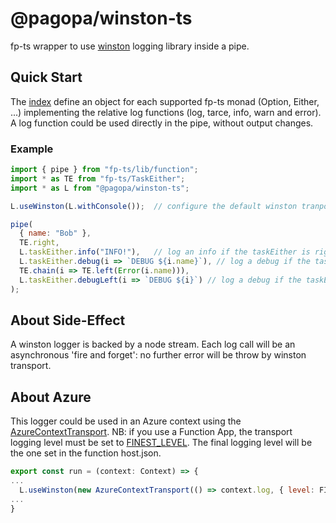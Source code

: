 # @pagopa/winston-ts

fp-ts wrapper to use [winston](https://github.com/winstonjs/winston) logging library inside a pipe.

## Quick Start
The [index](./src/index.ts) define an object for each supported fp-ts monad (Option, Either, ...) implementing the relative log functions (log, tarce, info, warn and error).
A log function could be used directly in the pipe, without output changes. 

### Example
```javascript
import { pipe } from "fp-ts/lib/function";
import * as TE from "fp-ts/TaskEither";
import * as L from "@pagopa/winston-ts";

L.useWinston(L.withConsole());  // configure the default winston tranport

pipe(
  { name: "Bob" },
  TE.right,
  L.taskEither.info("INFO!"),   // log an info if the taskEither is right
  L.taskEither.debug(i => `DEBUG ${i.name}`), // log a debug if the taskEither is right using data conteined in the monad (rigth)
  TE.chain(i => TE.left(Error(i.name))),
  L.taskEither.debugLeft(i => `DEBUG ${i}`) // log a debug if the taskEither is left using data contained in the monad (left)
);
```

## About Side-Effect
A winston logger is backed by a node stream. Each log call will be an asynchronous 'fire and forget': no further error will be throw by winston transport.

## About Azure
This logger could be used in an Azure context using the [AzureContextTransport](https://github.com/pagopa/io-functions-commons/blob/master/src/utils/logging.ts).
NB: if you use a Function App, the transport logging level must be set to [FINEST_LEVEL](./src/utils/config.ts). The final logging level will be the one set in the function host.json.

```javascript
export const run = (context: Context) => { 
...
  L.useWinston(new AzureContextTransport(() => context.log, { level: FINEST_LEVEL }));  // configure the default winston tranport
...
}
```